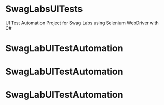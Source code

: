 # SwagLabsUITests
UI Test Automation Project for Swag Labs using Selenium WebDriver with C#
# SwagLabUITestAutomation
# SwagLabUITestAutomation
# SwagLabUITestAutomation
